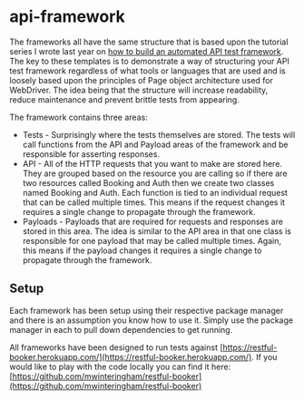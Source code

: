 # api-framework

The frameworks all have the same structure that is based upon the tutorial series I wrote last year on [how to build an automated API test framework](http://www.mwtestconsultancy.co.uk/build-automated-api-test-framework/).  The key to these templates is to demonstrate a way of structuring your API test framework regardless of what tools or languages that are used and is loosely based upon the principles of Page object architecture used for WebDriver.  The idea being that the structure will increase readability, reduce maintenance and prevent brittle tests from appearing.  

The framework contains three areas:

<ul>
<li>Tests - Surprisingly where the tests themselves are stored.  The tests will call functions from the API and Payload areas of the framework and be responsible for asserting responses.</li>
<li>API - All of the HTTP requests that you want to make are stored here.  They are grouped based on the resource you are calling so if there are two resources called Booking and Auth then we create two classes named Booking and Auth.  Each function is tied to an individual request that can be called multiple times.  This means if the request changes it requires a single change to propagate through the framework.</li>
<li>Payloads - Payloads that are required for requests and responses are stored in this area.  The idea is similar to the API area in that one class is responsible for one payload that may be called multiple times.  Again, this means if the payload changes it requires a single change to propagate through the framework.</li>
</ul>

## Setup

Each framework has been setup using their respective package manager and there is an assumption you know how to use it.  Simply use the package manager in each to pull down dependencies to get running.

All frameworks have been designed to run tests against [https://restful-booker.herokuapp.com/](https://restful-booker.herokuapp.com/). If you would like to play with the code locally you can find it here: [https://github.com/mwinteringham/restful-booker](https://github.com/mwinteringham/restful-booker) 
